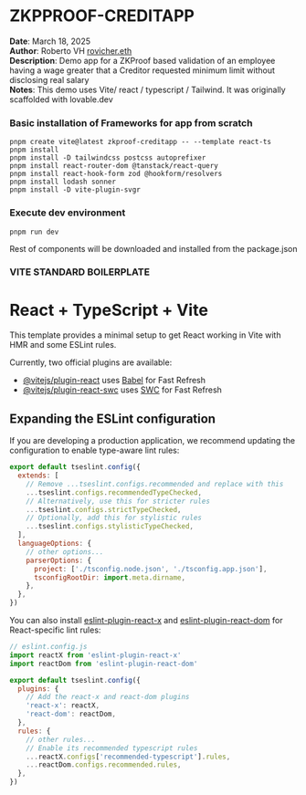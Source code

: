 # ZKPPROOF-CREDITAPP

**Date**: March 18, 2025  
**Author**: Roberto VH [rovicher.eth](https://x.com/RoberVH)  
**Description**: Demo app for a ZKProof based validation of an employee having a wage greater that a Creditor requested minimum limit without disclosing real salary  
**Notes**: This demo uses Vite/ react / typescript / Tailwind. It was originally scaffolded with lovable.dev


### Basic installation of  Frameworks for  app from scratch

```
pnpm create vite@latest zkproof-creditapp -- --template react-ts
pnpm install
pnpm install -D tailwindcss postcss autoprefixer
pnpm install react-router-dom @tanstack/react-query
pnpm install react-hook-form zod @hookform/resolvers
pnpm install lodash sonner
pnpm install -D vite-plugin-svgr
```

### Execute dev environment
 ```
 pnpm run dev
 ```

Rest of components will be downloaded and installed from the package.json 



### VITE STANDARD BOILERPLATE

# React + TypeScript + Vite

This template provides a minimal setup to get React working in Vite with HMR and some ESLint rules.

Currently, two official plugins are available:

- [@vitejs/plugin-react](https://github.com/vitejs/vite-plugin-react/blob/main/packages/plugin-react/README.md) uses [Babel](https://babeljs.io/) for Fast Refresh
- [@vitejs/plugin-react-swc](https://github.com/vitejs/vite-plugin-react-swc) uses [SWC](https://swc.rs/) for Fast Refresh

## Expanding the ESLint configuration

If you are developing a production application, we recommend updating the configuration to enable type-aware lint rules:

```js
export default tseslint.config({
  extends: [
    // Remove ...tseslint.configs.recommended and replace with this
    ...tseslint.configs.recommendedTypeChecked,
    // Alternatively, use this for stricter rules
    ...tseslint.configs.strictTypeChecked,
    // Optionally, add this for stylistic rules
    ...tseslint.configs.stylisticTypeChecked,
  ],
  languageOptions: {
    // other options...
    parserOptions: {
      project: ['./tsconfig.node.json', './tsconfig.app.json'],
      tsconfigRootDir: import.meta.dirname,
    },
  },
})
```

You can also install [eslint-plugin-react-x](https://github.com/Rel1cx/eslint-react/tree/main/packages/plugins/eslint-plugin-react-x) and [eslint-plugin-react-dom](https://github.com/Rel1cx/eslint-react/tree/main/packages/plugins/eslint-plugin-react-dom) for React-specific lint rules:

```js
// eslint.config.js
import reactX from 'eslint-plugin-react-x'
import reactDom from 'eslint-plugin-react-dom'

export default tseslint.config({
  plugins: {
    // Add the react-x and react-dom plugins
    'react-x': reactX,
    'react-dom': reactDom,
  },
  rules: {
    // other rules...
    // Enable its recommended typescript rules
    ...reactX.configs['recommended-typescript'].rules,
    ...reactDom.configs.recommended.rules,
  },
})
```
